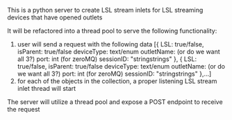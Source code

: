 This is a python server to create LSL stream inlets for LSL streaming devices that have opened outlets

It will be refactored into a thread pool to serve the following functionality:
1) user will send a request with the following data 
[{
	LSL: true/false,
	isParent: true/false
	deviceType: text/enum
	outletName: (or do we want all 3?)
  port: int (for zeroMQ)
	sessionID: "stringstrings"
},
{
	LSL: true/false,
	isParent: true/false
	deviceType: text/enum
	outletName: (or do we want all 3?)
  port: int (for zeroMQ)
	sessionID: "stringstrings"
},...]
2) for each of the objects in the collection, a proper listening LSL stream inlet thread will start

The server will utilize a thread pool and expose a POST endpoint to receive the request




